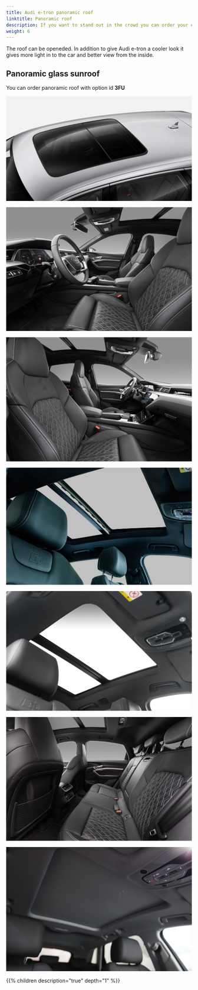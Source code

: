 ```yaml
---
title: Audi e-tron panoramic roof
linktitle: Panoramic roof
description: If you want to stand out in the crowd you can order your e-tron with panoramic roof.
weight: 6
---
```


The roof can be openeded. In addition to give Audi e-tron a cooler look it gives more light in to the car and better view from the inside.

## Panoramic glass sunroof

You can order panoramic roof with option id **3FU**

![Panoramic roof](panoramaroof.png "Panoramic roof")

![Panoramic roof](panoramaroof_front_left.jpg "Panoramic roof")

![Panoramic roof](panoramaroof_front_right.jpg "Panoramic roof")

![Panoramic roof](panoramaroof_inside.jpg "The roof can be tilted")

![Panoramic roof](panoramaroof_inside_2.jpg "Panoramic roof")

![Panoramic roof](panoramaroof_rear.jpg "Panoramic roof")

![Panoramic roof](closedcurtain.jpg "Panoramic roof with closed curtain")

{{% children description="true" depth="1" %}}

